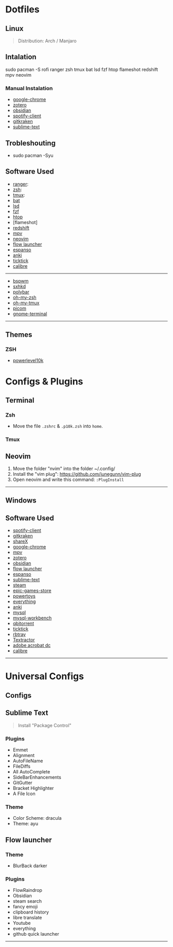 # Dotfiles

## Linux

> Distribution: Arch / Manjaro

## Intalation

sudo pacman -S rofi ranger zsh tmux bat lsd fzf htop flameshot redshift mpv neovim

### Manual Instalation

- [google-chrome](https://www.itzgeek.com/how-tos/linux/arch-linux/how-to-install-google-chrome-on-arch-linux.html)
- [zotero](https://www.zotero.org/)
- [obsidian](https://obsidian.md/)
- [spotify-client](https://www.spotify.com/us/download/linux/)
- [gitkraken](https://snapcraft.io/install/gitkraken/arch)
- [sublime-text](https://www.sublimetext.com/docs/linux_repositories.html#pacman)

## Trobleshouting
- sudo pacman -Syu

## Software Used

- [ranger](https://github.com/ranger/ranger):
- [zsh](https://github.com/zsh-users/zsh): 
- [tmux](https://github.com/tmux/tmux): 
- [bat](https://github.com/sharkdp/bat)
- [lsd](https://github.com/Peltoche/lsd)
- [fzf](https://github.com/junegunn/fzf)
- [htop](https://htop.dev/)
- [flameshot]
- [redshift](https://github.com/jonls/redshift)
- [mpv](https://github.com/mpv-player/mpv)
- [neovim](https://github.com/neovim/neovim)
- [flow launcher](https://www.flowlauncher.com/)
- [espanso](https://espanso.org/)
- [anki](https://apps.ankiweb.net/)
- [ticktick](https://ticktick.com/)
- [calibre](https://calibre-ebook.com/download)

---

- [bspwm](https://github.com/baskerville/bspwm)
- [sxhkd](https://github.com/baskerville/sxhkd)
- [polybar](https://github.com/polybar/polybar)
- [oh-my-zsh](https://github.com/ohmyzsh/ohmyzsh)
- [oh-my-tmux](https://github.com/gpakosz/.tmux)
- [picom](https://github.com/yshui/picom)
- [gnome-terminal](https://github.com/GNOME/gnome-terminal)

---

## Themes

### ZSH
- [powerlevel10k](https://github.com/romkatv/powerlevel10k)

# Configs & Plugins
## Terminal

### Zsh
- Move the file `.zshrc` & `.p10k.zsh` into `home`.

### Tmux

## Neovim
1. Move the folder "nvim" into the folder ~/.config/
2. Install the "vim plug": https://github.com/junegunn/vim-plug
3. Open neovim and write this command: `:PlugInstall`

---

## Windows

## Software Used

- [spotify-client](https://www.spotify.com/us/download/)
- [gitkraken](https://www.gitkraken.com/git-client/try-free)
- [shareX](https://getsharex.com/)
- [google-chrome](https://www.google.com/intl/es_mx/chrome/)
- [mpv](https://mpv.io/installation/)
- [zotero](https://www.zotero.org/)
- [obsidian](https://obsidian.md/)
- [flow launcher](https://www.flowlauncher.com/)
- [espanso](https://espanso.org/)
- [sublime-text](https://www.sublimetext.com/)
- [steam](https://store.steampowered.com/about/)
- [epic-games-store](https://store.epicgames.com/es-MX/)
- [powertoys](https://docs.microsoft.com/en-us/windows/powertoys/)
- [everything](https://www.voidtools.com/)
- [anki](https://apps.ankiweb.net/)
- [mysql]()
- [mysql-workbench]()
- [qbitorrent](https://www.qbittorrent.org/)
- [ticktick](https://ticktick.com/)
- [rbtray](http://rbtray.sourceforge.net/)
- [Textractor](https://github.com/Artikash/Textractor)
- [adobe acrobat dc]()
- [calibre](https://calibre-ebook.com/download)

---

# Universal Configs

## Configs

## Sublime Text
> Install "Package Control"

### Plugins
- Emmet
- Alignment
- AutoFileName
- FileDiffs
- All AutoComplete
- SideBarEnhancements
- GitGutter
- Bracket Highlighter
- A File Icon

### Theme
- Color Scheme: dracula
- Theme: ayu

## Flow launcher

### Theme
- BlurBack darker

### Plugins
- FlowRaindrop
- Obsidian
- steam search
- fancy emoji
- clipboard history
- libre translate
- Youtube
- everything
- github quick launcher

---